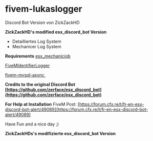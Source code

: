 # fivem-lukaslogger
Discord Bot Version von ZickZackHD

**ZickZackHD's modified esx_discord_bot Version**

+ Detailliertes Log System
+ Mechanicer Log System

**Requirements**
[esx_mechanicjob](included)

[FiveMIdentifierLogger](https://github.com/ThymonA/FiveMIdentifierLogger)

[fivem-mysql-async ](https://github.com/brouznouf/fivem-mysql-async)


**Credits to the original Discord Bot [https://github.com/zerface/esx_discord_bot](https://github.com/zerface/esx_discord_bot)**

**For Help at Installation**
FiveM Post: [https://forum.cfx.re/t/fr-en-esx-discord-bot-alert/49089](https://forum.cfx.re/t/fr-en-esx-discord-bot-alert/49089)

Have Fun and a nice day ;)

**ZickZackHDs's modifizierte esx_discord_bot Version**

